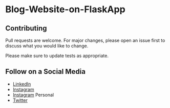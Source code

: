 # Blog-Website-on-FlaskApp





## Contributing
Pull requests are welcome. For major changes, please open an issue first to discuss what you would like to change.

Please make sure to update tests as appropriate.

## Follow on a Social Media
- [LinkedIn](https://bit.ly/2Ky3ho6)
- [Instagram](https://bit.ly/3b9Qeo4)
- [Instagram](https://bit.ly/32SXHV0) Personal
- [Twitter](https://bit.ly/3dbLJLC)
